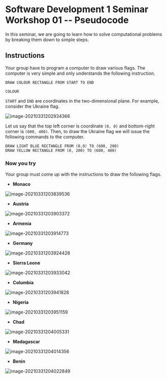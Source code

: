 # Software Development 1 Seminar Workshop 01 -- Pseudocode

In this seminar, we are going to learn how to solve computational problems by breaking them down to simple steps.

## Instructions

Your group have to program a computer to draw various flags. The computer is very simple and only understands the following instruction.

```
DRAW COLOUR RECTANGLE FROM START TO END
```

`COLOUR`

`START` and `END` are coordinates in the two-dimensional plane. For example, consider the Ukraine flag.

![image-20210331202934366](image-20210331202934366.png)

Let us say that the top left corner is coordinate `(0, 0)` and bottom-right corner is `(600, 400)`. Then, to draw the Ukraine flag we will issue the following commands to the computer.

```
DRAW LIGHT BLUE RECTANGLE FROM (0,0) TO (600, 200)
DRAW YELLOW RECTANGLE FROM (0, 200) TO (600, 400)
```

### Now you try

Your group must come up with the instructions to draw the following flags.

- **Monaco**

![image-20210331203839536](image-20210331203839536.png)

- **Austria**

![image-20210331203903372](image-20210331203903372.png)

- **Armenia**

![image-20210331203914773](image-20210331203914773.png)

- **Germany**

![image-20210331203924428](image-20210331203924428.png)

- **Sierra Leone**

![image-20210331203933042](image-20210331203933042.png)

- **Columbia**

![image-20210331203941828](image-20210331203941828.png)

- **Nigeria**

![image-20210331203951159](image-20210331203951159.png)

- **Chad**

![image-20210331204005331](image-20210331204005331.png)

- **Madagascar**

![image-20210331204014356](image-20210331204014356.png)

- **Benin**

![image-20210331204022849](image-20210331204022849.png)
